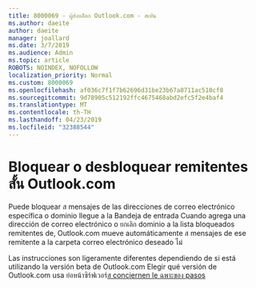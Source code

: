 ```yaml
---
title: 8000069 - ผู้ส่งบล็อก Outlook.com - สเปน
ms.author: daeite
author: daeite
manager: joallard
ms.date: 3/7/2019
ms.audience: Admin
ms.topic: article
ROBOTS: NOINDEX, NOFOLLOW
localization_priority: Normal
ms.custom: 8000069
ms.openlocfilehash: af036c7f1f7b62696d31be23b67a8711ac510cf8
ms.sourcegitcommit: 9d78905c512192ffc4675468abd2efc5f2e4baf4
ms.translationtype: MT
ms.contentlocale: th-TH
ms.lasthandoff: 04/23/2019
ms.locfileid: "32388544"
---
```

# <a name="bloquear-o-desbloquear-remitentes-en-outlookcom"></a>Bloquear o desbloquear remitentes สั้น Outlook.com

Puede bloquear ส mensajes de las direcciones de correo electrónico específica o dominio llegue a la Bandeja de entrada Cuando agrega una dirección de correo electrónico o ยกเลิก dominio a la lista bloqueados remitentes de, Outlook.com mueve automáticamente ส mensajes de ese remitente a la carpeta correo electrónico deseado ไม่

Las instrucciones son ligeramente diferentes dependiendo de si está utilizando la versión beta de Outlook.com Elegir qué versión de Outlook.com usa ย่อหน้าซิร์ฟเวอร์[ส conciernen le ฉพาะของ pasos](https://support.office.com/es-es/article/remitentes-de-bloquear-o-desbloquear-remitentes-en-outlook-com-afba1c94-77bb-4f50-8b85-057cf52f4d5e?ui=es-ES&rs=es-ES&ad=ES)
